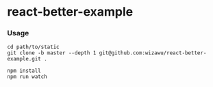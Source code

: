 # react-better-example

### Usage

```
cd path/to/static
git clone -b master --depth 1 git@github.com:wizawu/react-better-example.git .

npm install
npm run watch
```
